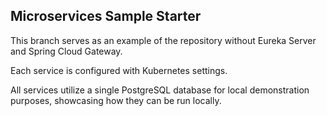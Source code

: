 ## Microservices Sample Starter 

This branch serves as an example of the repository without Eureka Server and Spring Cloud Gateway.

Each service is configured with Kubernetes settings. 

All services utilize a single PostgreSQL database for local demonstration purposes, showcasing how they can be run locally.